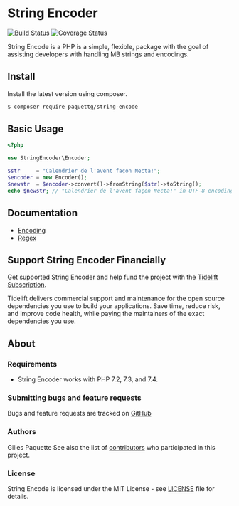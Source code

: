 # String Encoder

[![Build Status](https://travis-ci.org/paquettg/string-encoder.png)](https://travis-ci.org/paquettg/string-encoder)
[![Coverage Status](https://coveralls.io/repos/paquettg/string-encoder/badge.png)](https://coveralls.io/r/paquettg/string-encoder)

String Encode is a PHP is a simple, flexible, package with the goal of assisting developers with handling MB strings and encodings.

## Install

Install the latest version using composer.

```bash
$ composer require paquettg/string-encode
```

## Basic Usage

```php
<?php

use StringEncoder\Encoder;

$str     = "Calendrier de l'avent façon Necta!";
$encoder = new Encoder();
$newstr  = $encoder->convert()->fromString($str)->toString();
echo $newstr; // "Calendrier de l'avent façon Necta!" in UTF-8 encoding (default)
```

## Documentation

- [Encoding](doc/encoding.md)
- [Regex](doc/regex.md)

## Support String Encoder Financially

Get supported String Encoder and help fund the project with the [Tidelift Subscription](https://tidelift.com/subscription/pkg/packagist-paquettg-string-encode?utm_source=undefined&utm_medium=referral&utm_campaign=enterprise).

Tidelift delivers commercial support and maintenance for the open source dependencies you use to build your applications. Save time, reduce risk, and improve code health, while paying the maintainers of the exact dependencies you use.

## About

### Requirements

- String Encoder works with PHP 7.2, 7.3, and 7.4.

### Submitting bugs and feature requests

Bugs and feature requests are tracked on [GitHub](https://github.com/paquettg/string-encoder/issues)

### Authors

Gilles Paquette
See also the list of [contributors](https://github.com/paquettg/string-encoder/contributors) who participated in this project.

### License
String Encode is licensed under the MIT License - see [LICENSE](LICENSE.md) file for details.
